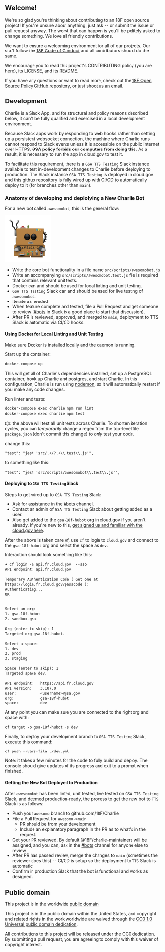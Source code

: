 ## Welcome!

We're so glad you're thinking about contributing to an 18F open source project! If you're unsure about anything, just ask -- or submit the issue or pull request anyway. The worst that can happen is you'll be politely asked to change something. We love all friendly contributions.

We want to ensure a welcoming environment for all of our projects. Our staff follow the [18F Code of Conduct](https://github.com/18F/code-of-conduct/blob/master/code-of-conduct.md) and all contributors should do the same.

We encourage you to read this project's CONTRIBUTING policy (you are here), its [LICENSE](LICENSE.md), and its [README](README.md).

If you have any questions or want to read more, check out the [18F Open Source Policy GitHub repository](https://github.com/18f/open-source-policy), or just [shoot us an email](mailto:18f@gsa.gov).

## Development

Charlie is a Slack App, and for structural and policy reasons described below, it can't be fully qualified and exercised in a local development environment.

Because Slack apps work by responding to web hooks rather than setting up a persistent websocket connection, the machine where Charlie runs cannot respond to Slack events unless it is accessible on the public internet over HTTPS. **GSA policy forbids our computers from doing this**. As a result, it is necessary to run the app in cloud.gov to test it.

To facilitate this requirement, there is a `GSA TTS Testing` Slack instance available to test in-development changes to Charlie before deploying to production. The Slack instance `GSA TTS Testing` is deployed in cloud.gov and this github repository is fully wired up with CI/CD to automatically deploy to it (for branches other than `main`).

### Anatomy of developing and deplolying a New Charlie Bot

For a new bot called `awesomobot`, this is the general flow:

![awesomobot](awesomobot.png "awesomobot")

- Write the core bot functionality in a file name `src/scripts/awesomobot.js`
- Write an accompanying `src/scripts/awesomobot.test.js` file is required that contains relevant unit tests.
- Docker can and should be used for local linting and unit testing.
- `GSA TTS Testing` Slack can and should be used for live testing of `awesomobot`.
- Iterate as needed
- When feature complete and tested, file a Pull Request and get someone to review ([#bots](https://app.slack.com/client/T025AQGAN/C02FPFGBG) in Slack is a good place to start that discussion).
- After PR is reviewed, approved, and merged to `main`, deployment to TTS Slack is automatic via CI/CD hooks.

#### Using Docker for Local Linting and Unit Testing

Make sure Docker is installed locally and the daemon is running.

Start up the container:

```bash
docker-compose up
```

This will get all of Charlie's dependencies installed, set up a PostgreSQL container, hook up Charlie and postgres, and start Charlie. In this configuration, Charlie is run using [nodemon](https://npm.im/nodemon), so it will automatically restart if you make any code changes.

Run linter and tests:

```bash
docker-compose exec charlie npm run lint
docker-compose exec charlie npm test
```

_tip_: the above will test all unit tests across Charlie. To shorten iteration cycles, you can _temporarily_ change a regex from the top-level file `package.json` (don't commit this change) to _only_ test your code.

change this:

`"test": "jest 'src/.+/?.+\\.test\\.js'",`

to something like this:

`"test": "jest 'src/scripts/awesomobot\\.test\\.js'",`

#### Deploying to `GSA TTS Testing` Slack

Steps to get wired up to `GSA TTS Testing` Slack:

- Ask for assistance in the [#bots](https://app.slack.com/client/T025AQGAN/C02FPFGBG) channel.
- Contact an admin of `GSA TTS Testing` Slack about getting added as a user.
- Also get added to the `gsa-18f-hubot` org in cloud.gov if you aren't already. If you're new to this, [get signed up and familiar with the cloud.gov here](https://cloud.gov/sign-up/).

After the above is taken care of, use `cf` to login to `cloud.gov` and connect to the `gsa-18f-hubot` org and select the space as `dev`.

Interaction should look something like this:

```
➜ cf login -a api.fr.cloud.gov  --sso
API endpoint: api.fr.cloud.gov

Temporary Authentication Code ( Get one at https://login.fr.cloud.gov/passcode ):
Authenticating...
OK


Select an org:
1. gsa-18f-hubot
2. sandbox-gsa

Org (enter to skip): 1
Targeted org gsa-18f-hubot.

Select a space:
1. dev
2. prod
3. staging

Space (enter to skip): 1
Targeted space dev.

API endpoint:   https://api.fr.cloud.gov
API version:    3.107.0
user:           <username>@gsa.gov
org:            gsa-18f-hubot
space:          dev
```

At any point you can make sure you are connected to the right org and space with:

    cf target -o gsa-18f-hubot -s dev

Finally, to deploy your development branch to `GSA TTS Testing` Slack, execute this command:

    cf push --vars-file ./dev.yml

Note: it takes a few minutes for the code to fully build and deploy. The console should give updates of its progress and exit to a prompt when finished.

#### Getting the New Bot Deployed to Production

After `awesomobot` has been linted, unit tested, live tested on `GSA TTS Testing` Slack, and deemed production-ready, the process to get the new bot to `TTS` Slack is as follows:

- Push your `awesomo` branch to github.com/18F/Charlie
- File a Pull Request for `awesomo->main`
   - PR should be from your development
   - Include an explanatory paragraph in the PR as to what's in the request.
- Get your PR reviewed. By default @18F/charlie-maintainers will be assigned, and you can, ask in the [#bots](https://app.slack.com/client/T025AQGAN/C02FPFGBG) channel for anyone else to review
- After PR has passed review, merge the changes to `main` (sometimes the reviewer does this)
  -- CI/CD is setup so the deployment to `TTS` Slack is automatic
- Confirm in production Slack that the bot is functional and works as designed.

## Public domain

This project is in the worldwide [public domain](LICENSE.md).

This project is in the public domain within the United States, and copyright and related rights in the work worldwide are waived through the [CC0 1.0 Universal public domain dedication](https://creativecommons.org/publicdomain/zero/1.0/).

All contributions to this project will be released under the CC0 dedication. By submitting a pull request, you are agreeing to comply with this waiver of copyright interest.

